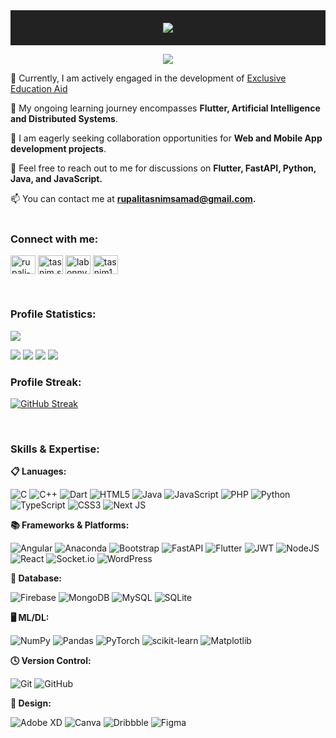 
<div align="center" style="background-color: #222; padding: 20px;">
  <img src="https://readme-typing-svg.herokuapp.com?font=Pacifico&color=%23F69C17&size=32&center=true&vCenter=true&width=500&height=60&lines=----+Hey%2C+This+is+Labonnya+%F0%9F%98%83+----&repeat=false">
</div>
<p align="center">
  <a href="https://github.com/DenverCoder1/readme-typing-svg"><img src="https://readme-typing-svg.herokuapp.com?font=Poppins&color=%23FFB74D&size=25&center=true&vCenter=true&width=600&height=100&lines=Passionate+Web+and+Mobile+App+Developer;Creating+captivating+digital+experiences;Software+Engineering+Student+from+IIT+DU;"></a>
</p>

🔭  Currently, I am actively engaged in the development of [Exclusive Education Aid](https://github.com/fuadmmnf/quiz-mobile-app)

🌱 My ongoing learning journey encompasses **Flutter, Artificial Intelligence and Distributed Systems**.

👯 I am eagerly seeking collaboration opportunities for **Web and Mobile App development projects**.

💬 Feel free to reach out to me for discussions on **Flutter, FastAPI, Python, Java, and JavaScript.**

📫 You can contact me at **rupalitasnimsamad@gmail.com.**
<br> <br>
<h3 align="left">Connect with me:</h3> 
<p align="left">
<a href="https://linkedin.com/in/rupali-tasnim-samad-7784931b7" target="blank"><img align="center" src="https://raw.githubusercontent.com/rahuldkjain/github-profile-readme-generator/master/src/images/icons/Social/linked-in-alt.svg" alt="rupali-tasnim-samad-7784931b7" height="30" width="40" /></a>
<a href="https://fb.com/tasnim.samad.9" target="blank"><img align="center" src="https://raw.githubusercontent.com/rahuldkjain/github-profile-readme-generator/master/src/images/icons/Social/facebook.svg" alt="tasnim.samad.9" height="30" width="40" /></a>
<a href="https://instagram.com/labonnya67800" target="blank"><img align="center" src="https://raw.githubusercontent.com/rahuldkjain/github-profile-readme-generator/master/src/images/icons/Social/instagram.svg" alt="labonnya67800" height="30" width="40" /></a>
<a href="https://dribbble.com/tasnim1234" target="blank"><img align="center" src="https://raw.githubusercontent.com/rahuldkjain/github-profile-readme-generator/master/src/images/icons/Social/dribbble.svg" alt="tasnim1234" height="30" width="40" /></a>
</p>

<br>
<h3>Profile Statistics:</h3>

![](http://github-profile-summary-cards.vercel.app/api/cards/profile-details?username=Labonnya&theme=darcula)

![](http://github-profile-summary-cards.vercel.app/api/cards/repos-per-language?username=Labonnya&theme=darcula)
![](http://github-profile-summary-cards.vercel.app/api/cards/most-commit-language?username=Labonnya&theme=darcula)
![](http://github-profile-summary-cards.vercel.app/api/cards/stats?username=Labonnya&theme=darcula)
![](http://github-profile-summary-cards.vercel.app/api/cards/productive-time?username=Labonnya&theme=darcula&utcOffset=8)

<h3>Profile Streak:</h3> 

[![GitHub Streak](https://streak-stats.demolab.com/?user=labonnya&theme=darcula)](https://git.io/streak-stats) 

<br>
<h3>Skills & Expertise:</h3>

**📋 Lanuages:**

![C](https://img.shields.io/badge/c-%2300599C.svg?style=for-the-badge&logo=c&logoColor=white)
![C++](https://img.shields.io/badge/c++-%2300599C.svg?style=for-the-badge&logo=c%2B%2B&logoColor=white)
![Dart](https://img.shields.io/badge/dart-%230175C2.svg?style=for-the-badge&logo=dart&logoColor=white)
![HTML5](https://img.shields.io/badge/html5-%23E34F26.svg?style=for-the-badge&logo=html5&logoColor=white)
![Java](https://img.shields.io/badge/java-%23ED8B00.svg?style=for-the-badge&logo=openjdk&logoColor=white)
![JavaScript](https://img.shields.io/badge/javascript-%23323330.svg?style=for-the-badge&logo=javascript&logoColor=%23F7DF1E)
![PHP](https://img.shields.io/badge/php-%23777BB4.svg?style=for-the-badge&logo=php&logoColor=white)
![Python](https://img.shields.io/badge/python-3670A0?style=for-the-badge&logo=python&logoColor=ffdd54)
![TypeScript](https://img.shields.io/badge/typescript-%23007ACC.svg?style=for-the-badge&logo=typescript&logoColor=white)
![CSS3](https://img.shields.io/badge/css3-%231572B6.svg?style=for-the-badge&logo=css3&logoColor=white)
![Next JS](https://img.shields.io/badge/Next-black?style=for-the-badge&logo=next.js&logoColor=white)

**📚 Frameworks & Platforms:**

![Angular](https://img.shields.io/badge/angular-%23DD0031.svg?style=for-the-badge&logo=angular&logoColor=white)
![Anaconda](https://img.shields.io/badge/Anaconda-%2344A833.svg?style=for-the-badge&logo=anaconda&logoColor=white)
![Bootstrap](https://img.shields.io/badge/bootstrap-%238511FA.svg?style=for-the-badge&logo=bootstrap&logoColor=white)
![FastAPI](https://img.shields.io/badge/FastAPI-005571?style=for-the-badge&logo=fastapi)
![Flutter](https://img.shields.io/badge/Flutter-%2302569B.svg?style=for-the-badge&logo=Flutter&logoColor=white)
![JWT](https://img.shields.io/badge/JWT-black?style=for-the-badge&logo=JSON%20web%20tokens)
![NodeJS](https://img.shields.io/badge/node.js-6DA55F?style=for-the-badge&logo=node.js&logoColor=white)
![React](https://img.shields.io/badge/react-%2320232a.svg?style=for-the-badge&logo=react&logoColor=%2361DAFB)
![Socket.io](https://img.shields.io/badge/Socket.io-black?style=for-the-badge&logo=socket.io&badgeColor=010101)
![WordPress](https://img.shields.io/badge/WordPress-%23117AC9.svg?style=for-the-badge&logo=WordPress&logoColor=white)


**💾 Database:**

![Firebase](https://img.shields.io/badge/Firebase-039BE5?style=for-the-badge&logo=Firebase&logoColor=white)
![MongoDB](https://img.shields.io/badge/MongoDB-%234ea94b.svg?style=for-the-badge&logo=mongodb&logoColor=white)
![MySQL](https://img.shields.io/badge/mysql-%2300f.svg?style=for-the-badge&logo=mysql&logoColor=white)
![SQLite](https://img.shields.io/badge/sqlite-%2307405e.svg?style=for-the-badge&logo=sqlite&logoColor=white)

**🖥️ ML/DL:**

![NumPy](https://img.shields.io/badge/numpy-%23013243.svg?style=for-the-badge&logo=numpy&logoColor=white)
![Pandas](https://img.shields.io/badge/pandas-%23150458.svg?style=for-the-badge&logo=pandas&logoColor=white)
![PyTorch](https://img.shields.io/badge/PyTorch-%23EE4C2C.svg?style=for-the-badge&logo=PyTorch&logoColor=white)
![scikit-learn](https://img.shields.io/badge/scikit--learn-%23F7931E.svg?style=for-the-badge&logo=scikit-learn&logoColor=white)
![Matplotlib](https://img.shields.io/badge/Matplotlib-%23ffffff.svg?style=for-the-badge&logo=Matplotlib&logoColor=black)


**🕓 Version Control:**

![Git](https://img.shields.io/badge/git-%23F05033.svg?style=for-the-badge&logo=git&logoColor=white)
![GitHub](https://img.shields.io/badge/github-%23121011.svg?style=for-the-badge&logo=github&logoColor=white)


**🎨 Design:**

![Adobe XD](https://img.shields.io/badge/Adobe%20XD-470137?style=for-the-badge&logo=Adobe%20XD&logoColor=#FF61F6)
![Canva](https://img.shields.io/badge/Canva-%2300C4CC.svg?style=for-the-badge&logo=Canva&logoColor=white)
![Dribbble](https://img.shields.io/badge/Dribbble-EA4C89?style=for-the-badge&logo=dribbble&logoColor=white)
![Figma](https://img.shields.io/badge/figma-%23F24E1E.svg?style=for-the-badge&logo=figma&logoColor=white)



 




